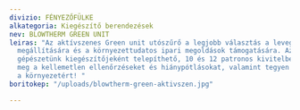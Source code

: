 ```yaml
---
divizio: FÉNYEZŐFÜLKE
alkategoria: Kiegészítő berendezések
nev: BLOWTHERM GREEN UNIT
leiras: "Az aktívszenes Green unit utószűrő a legjobb választás a levegőbe jutó oldószerek
  megállítására és a környezettudatos ipari megoldások támogatására. Az egység bármelyik
  gépészetünk kiegészítőjeként telepíthető, 10 és 12 patronos kivitelben. \nElőzze
  meg a kellemetlen ellenőrzéseket és hiánypótlásokat, valamint tegyen Ön is egy lépést
  a környezetért! "
boritokep: "/uploads/blowtherm-green-aktivszen.jpg"

---
```

